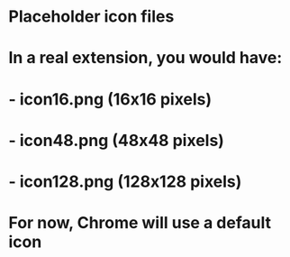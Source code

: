 # Placeholder icon files

# In a real extension, you would have:

# - icon16.png (16x16 pixels)

# - icon48.png (48x48 pixels)

# - icon128.png (128x128 pixels)

# For now, Chrome will use a default icon
